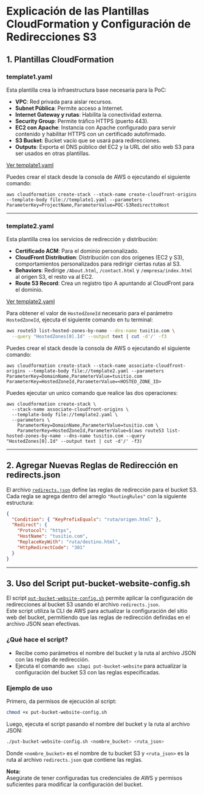 # Explicación de las Plantillas CloudFormation y Configuración de Redirecciones S3

## 1. Plantillas CloudFormation

### template1.yaml
Esta plantilla crea la infraestructura base necesaria para la PoC:

- **VPC**: Red privada para aislar recursos.
- **Subnet Pública**: Permite acceso a Internet.
- **Internet Gateway y rutas**: Habilita la conectividad externa.
- **Security Group**: Permite tráfico HTTPS (puerto 443).
- **EC2 con Apache**: Instancia con Apache configurado para servir contenido y habilitar HTTPS con un certificado autofirmado.
- **S3 Bucket**: Bucket vacío que se usará para redirecciones.
- **Outputs**: Exporta el DNS público del EC2 y la URL del sitio web S3 para ser usados en otras plantillas.

[Ver template1.yaml](template1.yaml)

Puedes crear el stack desde la consola de AWS o ejecutando el siguiente comando:

```
aws cloudformation create-stack --stack-name create-cloudfront-origins --template-body file://template1.yaml --parameters ParameterKey=ProjectName,ParameterValue=POC-S3RedirecttoHost
```

---

### template2.yaml
Esta plantilla crea los servicios de redirección y distribución:

- **Certificado ACM**: Para el dominio personalizado.
- **CloudFront Distribution**: Distribución con dos orígenes (EC2 y S3), comportamientos personalizados para redirigir ciertas rutas al S3.
- **Behaviors**: Redirige `/About.html`, `/contact.html` y `/empresa/index.html` al origen S3, el resto va al EC2.
- **Route 53 Record**: Crea un registro tipo A apuntando al CloudFront para el dominio.

[Ver template2.yaml](template2.yaml)

Para obtener el valor de `HostedZoneId` necesario para el parámetro `HostedZoneId`, ejecuta el siguiente comando en tu terminal:

```sh
aws route53 list-hosted-zones-by-name --dns-name tusitio.com \
  --query "HostedZones[0].Id" --output text | cut -d'/' -f3
```

Puedes crear el stack desde la consola de AWS o ejecutando el siguiente comando:

```
aws cloudformation create-stack --stack-name associate-cloudfront-origins --template-body file://template2.yaml --parameters ParameterKey=DomainName,ParameterValue=tusitio.com ParameterKey=HostedZoneId,ParameterValue=<HOSTED_ZONE_ID>
```

Puedes ejecutar un unico comando que realice las dos operaciones:

```
aws cloudformation create-stack \
  --stack-name associate-cloudfront-origins \
  --template-body file://template2.yaml \
  --parameters \
    ParameterKey=DomainName,ParameterValue=tusitio.com \
    ParameterKey=HostedZoneId,ParameterValue=$(aws route53 list-hosted-zones-by-name --dns-name tusitio.com --query "HostedZones[0].Id" --output text | cut -d'/' -f3)
```

---

## 2. Agregar Nuevas Reglas de Redirección en redirects.json

El archivo [`redirects.json`](redirects.json) define las reglas de redirección para el bucket S3. Cada regla se agrega dentro del arreglo `"RoutingRules"` con la siguiente estructura:

```json
{
  "Condition": { "KeyPrefixEquals": "ruta/origen.html" },
  "Redirect": {
    "Protocol": "https",
    "HostName": "tusitio.com",
    "ReplaceKeyWith": "ruta/destino.html",
    "HttpRedirectCode": "301"
  }
}
```

---

## 3. Uso del Script put-bucket-website-config.sh

El script [`put-bucket-website-config.sh`](put-bucket-website-config.sh) permite aplicar la configuración de redirecciones al bucket S3 usando el archivo `redirects.json`.  
Este script utiliza la CLI de AWS para actualizar la configuración del sitio web del bucket, permitiendo que las reglas de redirección definidas en el archivo JSON sean efectivas.

### ¿Qué hace el script?
- Recibe como parámetros el nombre del bucket y la ruta al archivo JSON con las reglas de redirección.
- Ejecuta el comando `aws s3api put-bucket-website` para actualizar la configuración del bucket S3 con las reglas especificadas.

### Ejemplo de uso

Primero, da permisos de ejecución al script:

```sh
chmod +x put-bucket-website-config.sh
```

Luego, ejecuta el script pasando el nombre del bucket y la ruta al archivo JSON:

```sh
./put-bucket-website-config.sh <nombre_bucket> <ruta_json>
```

Donde `<nombre_bucket>` es el nombre de tu bucket S3 y `<ruta_json>` es la ruta al archivo `redirects.json` que contiene las reglas.

**Nota:**  
Asegúrate de tener configuradas tus credenciales de AWS y permisos suficientes para modificar la configuración del bucket.
